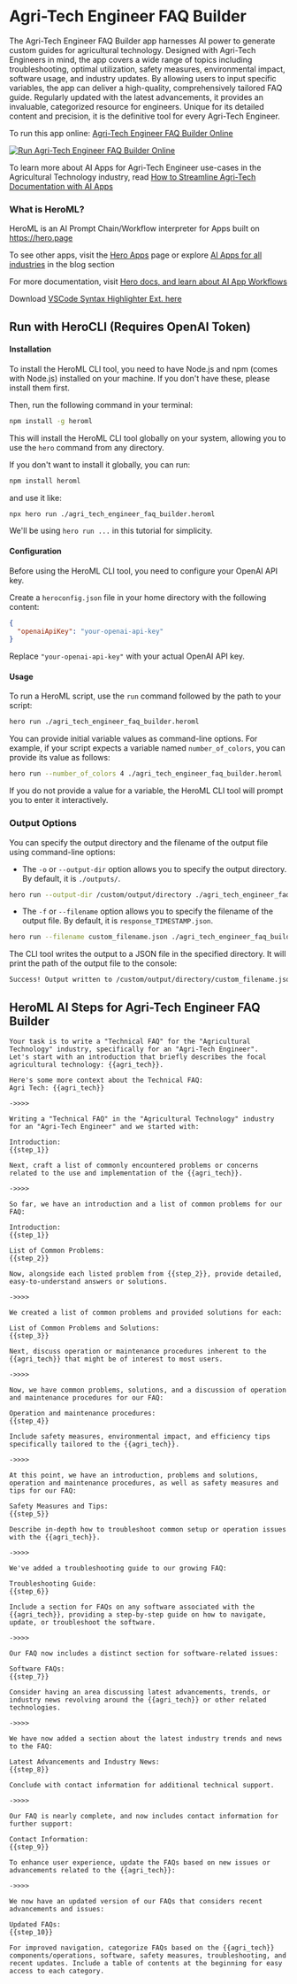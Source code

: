 # Agri-Tech Engineer FAQ Builder

The Agri-Tech Engineer FAQ Builder app harnesses AI power to generate custom guides for agricultural technology. Designed with Agri-Tech Engineers in mind, the app covers a wide range of topics including troubleshooting, optimal utilization, safety measures, environmental impact, software usage, and industry updates. By allowing users to input specific variables, the app can deliver a high-quality, comprehensively tailored FAQ guide. Regularly updated with the latest advancements, it provides an invaluable, categorized resource for engineers. Unique for its detailed content and precision, it is the definitive tool for every Agri-Tech Engineer.

To run this app online: [Agri-Tech Engineer FAQ Builder Online](https://hero.page/app/agri-tech-engineer-faq-builder-custom-ai-agri-tech-guide/UAxngZKHZdEbprdzg9cA)

[![Run Agri-Tech Engineer FAQ Builder Online](/assets/run.svg)](https://hero.page/app/agri-tech-engineer-faq-builder-custom-ai-agri-tech-guide/UAxngZKHZdEbprdzg9cA)

To learn more about AI Apps for Agri-Tech Engineer use-cases in the Agricultural Technology industry, read [How to Streamline Agri-Tech Documentation with AI Apps](https://hero.page/blog/ai/agricultural-technology/how-to-streamline-agri-tech-documentation-with-ai-apps/170722)

### What is HeroML?
HeroML is an AI Prompt Chain/Workflow interpreter for Apps built on https://hero.page 

To see other apps, visit the [Hero Apps](https://hero.page/apps) page or explore [AI Apps for all industries](https://hero.page/blog) in the blog section

For more documentation, visit [Hero docs, and learn about AI App Workflows](https://hero.page/tutorials/introduction-to-heroml)

Download [VSCode Syntax Highlighter Ext. here](https://marketplace.visualstudio.com/items?itemName=hero-page.heroml)

## Run with HeroCLI (Requires OpenAI Token)

#### Installation

To install the HeroML CLI tool, you need to have Node.js and npm (comes with Node.js) installed on your machine. If you don't have these, please install them first. 

Then, run the following command in your terminal:

```bash
npm install -g heroml
```

This will install the HeroML CLI tool globally on your system, allowing you to use the `hero` command from any directory.

If you don't want to install it globally, you can run:

```bash
npm install heroml
```

and use it like:

```bash
npx hero run ./agri_tech_engineer_faq_builder.heroml
```

We'll be using `hero run ...` in this tutorial for simplicity.

#### Configuration

Before using the HeroML CLI tool, you need to configure your OpenAI API key. 

Create a `heroconfig.json` file in your home directory with the following content:

```json
{
  "openaiApiKey": "your-openai-api-key"
}
```

Replace `"your-openai-api-key"` with your actual OpenAI API key.

#### Usage

To run a HeroML script, use the `run` command followed by the path to your script:

```bash
hero run ./agri_tech_engineer_faq_builder.heroml
```

You can provide initial variable values as command-line options. For example, if your script expects a variable named `number_of_colors`, you can provide its value as follows:

```bash
hero run --number_of_colors 4 ./agri_tech_engineer_faq_builder.heroml
```

If you do not provide a value for a variable, the HeroML CLI tool will prompt you to enter it interactively.

### Output Options

You can specify the output directory and the filename of the output file using command-line options:

- The `-o` or `--output-dir` option allows you to specify the output directory. By default, it is `./outputs/`.

```bash
hero run --output-dir /custom/output/directory ./agri_tech_engineer_faq_builder.heroml
```

- The `-f` or `--filename` option allows you to specify the filename of the output file. By default, it is `response_TIMESTAMP.json`.

```bash
hero run --filename custom_filename.json ./agri_tech_engineer_faq_builder.heroml
```

The CLI tool writes the output to a JSON file in the specified directory. It will print the path of the output file to the console:

```bash
Success! Output written to /custom/output/directory/custom_filename.json
```


## HeroML AI Steps for Agri-Tech Engineer FAQ Builder
```
Your task is to write a "Technical FAQ" for the "Agricultural Technology" industry, specifically for an "Agri-Tech Engineer". 
Let's start with an introduction that briefly describes the focal agricultural technology: {{agri_tech}}.

Here's some more context about the Technical FAQ:
Agri Tech: {{agri_tech}}

->>>>

Writing a "Technical FAQ" in the "Agricultural Technology" industry for an "Agri-Tech Engineer" and we started with:

Introduction:
{{step_1}}

Next, craft a list of commonly encountered problems or concerns related to the use and implementation of the {{agri_tech}}.

->>>>

So far, we have an introduction and a list of common problems for our FAQ:

Introduction:
{{step_1}}

List of Common Problems:
{{step_2}}

Now, alongside each listed problem from {{step_2}}, provide detailed, easy-to-understand answers or solutions.

->>>>

We created a list of common problems and provided solutions for each:

List of Common Problems and Solutions:
{{step_3}}

Next, discuss operation or maintenance procedures inherent to the {{agri_tech}} that might be of interest to most users.

->>>>

Now, we have common problems, solutions, and a discussion of operation and maintenance procedures for our FAQ:

Operation and maintenance procedures:
{{step_4}}

Include safety measures, environmental impact, and efficiency tips specifically tailored to the {{agri_tech}}.

->>>>

At this point, we have an introduction, problems and solutions, operation and maintenance procedures, as well as safety measures and tips for our FAQ:

Safety Measures and Tips:
{{step_5}}

Describe in-depth how to troubleshoot common setup or operation issues with the {{agri_tech}}.

->>>>

We've added a troubleshooting guide to our growing FAQ:

Troubleshooting Guide:
{{step_6}}

Include a section for FAQs on any software associated with the {{agri_tech}}, providing a step-by-step guide on how to navigate, update, or troubleshoot the software.

->>>>

Our FAQ now includes a distinct section for software-related issues:

Software FAQs:
{{step_7}}

Consider having an area discussing latest advancements, trends, or industry news revolving around the {{agri_tech}} or other related technologies.

->>>>

We have now added a section about the latest industry trends and news to the FAQ:

Latest Advancements and Industry News:
{{step_8}}

Conclude with contact information for additional technical support.

->>>>

Our FAQ is nearly complete, and now includes contact information for further support:

Contact Information:
{{step_9}}

To enhance user experience, update the FAQs based on new issues or advancements related to the {{agri_tech}}:

->>>>

We now have an updated version of our FAQs that considers recent advancements and issues:

Updated FAQs:
{{step_10}}

For improved navigation, categorize FAQs based on the {{agri_tech}} components/operations, software, safety measures, troubleshooting, and recent updates. Include a table of contents at the beginning for easy access to each category.


```

